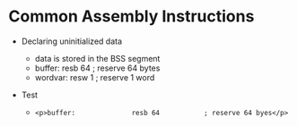 # Common Assembly Instructions

* Declaring uninitialized data
    * data is stored in the BSS segment
    * buffer:       resb 64     ; reserve 64 bytes
    * wordvar:      resw 1      ; reserve 1 word

* Test
    * `<p>buffer:              resb 64           ; reserve 64 byes</p>`